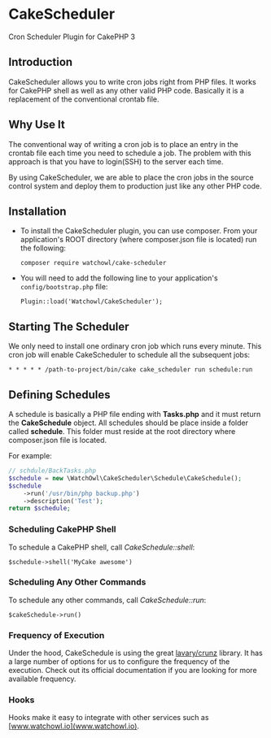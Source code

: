 # CakeScheduler
Cron Scheduler Plugin for CakePHP 3

## Introduction 
CakeScheduler allows you to write cron jobs right from PHP files. 
It works for CakePHP shell as well as any other valid PHP code. 
Basically it is a replacement of the conventional crontab file. 

## Why Use It
The conventional way of writing a cron job is to place an entry in the crontab file each time you 
need to schedule a job. The problem with this approach is that you have to login(SSH) to the server 
each time. 

By using CakeScheduler, we are able to place the cron jobs in the source control system and deploy 
them to production just like any other PHP code.  

## Installation

+ To install the CakeScheduler plugin, you can use composer. From your application's ROOT directory (where composer.json file is located) run the following:

    ```composer require watchowl/cake-scheduler```

+ You will need to add the following line to your application's `config/bootstrap.php` file:

    ```Plugin::load('Watchowl/CakeScheduler');```

    
## Starting The Scheduler

We only need to install one ordinary cron job which runs every minute.
This cron job will enable CakeScheduler to schedule all the subsequent jobs:

```* * * * * /path-to-project/bin/cake cake_scheduler run schedule:run```

## Defining Schedules
A schedule is basically a PHP file ending with **Tasks.php** and it must return the **CakeSchedule** object.
All schedules should be place inside a folder called **schedule**. This folder must reside at the root directory 
where composer.json file is located.

For example:
```php
// schdule/BackTasks.php
$schedule = new \WatchOwl\CakeScheduler\Schedule\CakeSchedule();
$schedule
    ->run('/usr/bin/php backup.php')
    ->description('Test');
return $schedule;
```

### Scheduling CakePHP Shell
To schedule a CakePHP shell, call *CakeSchedule::shell*:

```$schedule->shell('MyCake awesome')```

### Scheduling Any Other Commands
To schedule any other commands, call *CakeSchedule::run*:

```$cakeSchedule->run()```

### Frequency of Execution



Under the hood, CakeSchedule is using the great 
[lavary/crunz](https://github.com/lavary/crunz#frequency-of-execution) library.
It has a large number of options for us to configure the frequency of the execution.
Check out its official documentation if you are looking for more available frequency.   

### Hooks
Hooks make it easy to integrate with other services such as [www.watchowl.io](www.watchowl.io). 
